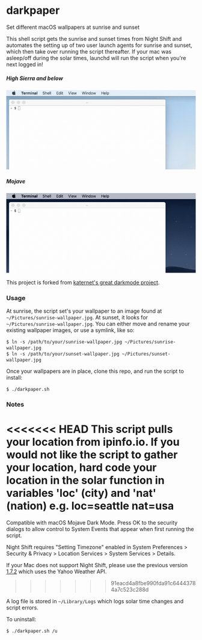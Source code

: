 # darkpaper

Set different macOS wallpapers at sunrise and sunset

This shell script gets the sunrise and sunset times from Night Shift and automates the setting up of two user launch agents for sunrise and sunset, which then take over running the script thereafter. If your mac was asleep/off during the solar times, launchd will run the script when you're next logged in!

##### High Sierra and below
![HighSierra](resources/highsierra.gif "High Sierra dark menu bar and dock")

##### Mojave
![Mojave](resources/mojave.gif "Mojave Dark Mode")

This project is forked from [katernet's great darkmode project](https://github.com/katernet/darkmode).

### Usage
At sunrise, the script set's your wallpaper to an image found at `~/Pictures/sunrise-wallpaper.jpg`. At sunset, it looks for `~/Pictures/sunrise-wallpaper.jpg`. You can either move and rename your existing wallpaper images, or use a symlink, like so:
```
$ ln -s /path/to/your/sunrise-wallpaper.jpg ~/Pictures/sunrise-wallpaper.jpg
$ ln -s /path/to/your/sunset-wallpaper.jpg ~/Pictures/sunset-wallpaper.jpg
```

Once your wallpapers are in place, clone this repo, and run the script to install:
```
$ ./darkpaper.sh
```
 
### Notes

<<<<<<< HEAD
This script pulls your location from ipinfo.io. If you would not like the script to gather your location, hard code your location in the solar function in variables 'loc' (city) and 'nat' (nation) e.g. loc=seattle nat=usa
=======
Compatible with macOS Mojave Dark Mode. Press OK to the security dialogs to allow control to System Events that appear when first running the script.

Night Shift requires "Setting Timezone" enabled in System Preferences > Security & Privacy > Location Services > System Services > Details.

If your Mac does not support Night Shift, please use the previous version [1.7.2](https://github.com/katernet/darkmode/releases/tag/1.7.2) which uses the Yahoo Weather API.
>>>>>>> 91eacd4a8fbe990fda91c64443784a7c523c288d

A log file is stored in `~/Library/Logs` which logs solar time changes and script errors.

To uninstall:
```
$ ./darkpaper.sh /u
```
